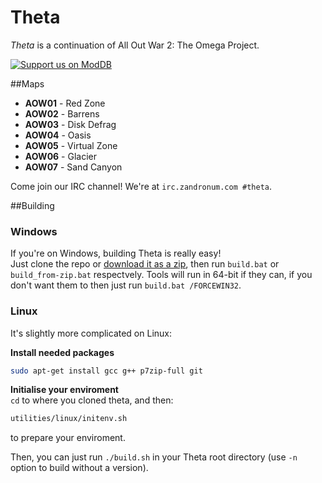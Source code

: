 Theta
=============
*Theta* is a continuation of All Out War 2: The Omega Project.

[![Support us on ModDB](http://button.moddb.com/popularity/medium/mods/28018.png)](http://www.moddb.com/mods/theta)

##Maps
 * __AOW01__ - Red Zone
 * __AOW02__ - Barrens
 * __AOW03__ - Disk Defrag
 * __AOW04__ - Oasis
 * __AOW05__ - Virtual Zone
 * __AOW06__ - Glacier
 * __AOW07__ - Sand Canyon

Come join our IRC channel! We're at `irc.zandronum.com #theta`.

##Building
### Windows
If you're on Windows, building Theta is really easy!  
Just clone the repo or [download it as a zip](https://github.com/PlusGit/theta/archive/master.zip), then run `build.bat` or `build_from-zip.bat` respectvely.
Tools will run in 64-bit if they can, if you don't want them to then just run `build.bat /FORCEWIN32`.
### Linux
It's slightly more complicated on Linux:

__Install needed packages__  
```bash
sudo apt-get install gcc g++ p7zip-full git
```
__Initialise your enviroment__  
`cd` to where you cloned theta, and then:
```bash
utilities/linux/initenv.sh
```
to prepare your enviroment.

Then, you can just run `./build.sh` in your Theta root directory (use `-n` option to build without a version).

